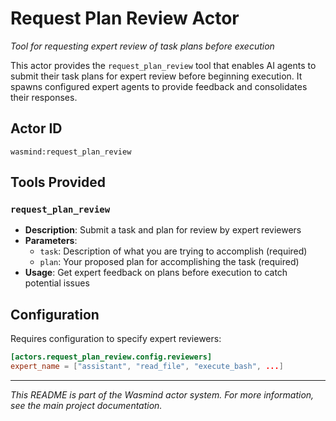 # Request Plan Review Actor

*Tool for requesting expert review of task plans before execution*

This actor provides the `request_plan_review` tool that enables AI agents to submit their task plans for expert review before beginning execution. It spawns configured expert agents to provide feedback and consolidates their responses.

## Actor ID
`wasmind:request_plan_review`

## Tools Provided

### `request_plan_review`
- **Description**: Submit a task and plan for review by expert reviewers
- **Parameters**:
  - `task`: Description of what you are trying to accomplish (required)
  - `plan`: Your proposed plan for accomplishing the task (required)
- **Usage**: Get expert feedback on plans before execution to catch potential issues

## Configuration

Requires configuration to specify expert reviewers:

```toml
[actors.request_plan_review.config.reviewers]
expert_name = ["assistant", "read_file", "execute_bash", ...]
```

---

*This README is part of the Wasmind actor system. For more information, see the main project documentation.*